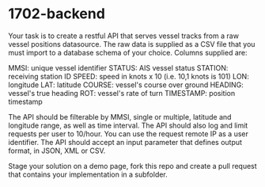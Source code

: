 # 1702-backend

Your task is to create a restful API that serves vessel tracks from a raw vessel positions datasource.
The raw data is supplied as a CSV file that you must import to a database schema of your choice. Columns supplied are:

MMSI: unique vessel identifier
STATUS: AIS vessel status
STATION: receiving station ID
SPEED: speed in knots x 10 (i.e. 10,1 knots is 101)
LON: longitude
LAT: latitude
COURSE: vessel's course over ground
HEADING: vessel's true heading
ROT: vessel's rate of turn
TIMESTAMP: position timestamp

The API should be filterable by MMSI, single or multiple, latitude and longitude range, as well as time interval.
The API should also log and limit requests per user to 10/hour. You can use the request remote IP as a user identifier.
The API should accept an input parameter that defines output format, in JSON, XML or CSV.

Stage your solution on a demo page, fork this repo and create a pull request that contains your implementation in a subfolder.
